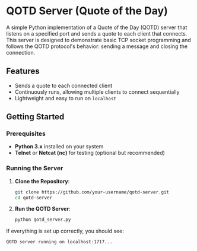 # QOTD Server (Quote of the Day)

A simple Python implementation of a Quote of the Day (QOTD) server that listens on a specified port and sends a quote to each client that connects. This server is designed to demonstrate basic TCP socket programming and follows the QOTD protocol's behavior: sending a message and closing the connection.

## Features
- Sends a quote to each connected client
- Continuously runs, allowing multiple clients to connect sequentially
- Lightweight and easy to run on `localhost`

## Getting Started

### Prerequisites
- **Python 3.x** installed on your system
- **Telnet** or **Netcat (nc)** for testing (optional but recommended)

### Running the Server
1. **Clone the Repository**:
   ```bash
   git clone https://github.com/your-username/qotd-server.git
   cd qotd-server

2. **Run the QOTD Server**:
   ```bash
   python qotd_server.py
If everything is set up correctly, you should see:
   ```arduino
   QOTD server running on localhost:1717...




  


